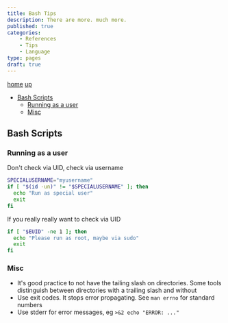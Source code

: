 ```yaml
---
title: Bash Tips
description: There are more. much more.
published: true
categories:
    - References
    - Tips
    - Language
type: pages
draft: true
---
```


[home](/) [up](./)

* [Bash Scripts](#bash-scripts)
  * [Running as a user](#running-as-a-user)
  * [Misc](#misc)

## Bash Scripts

### Running as a user

Don't check via UID, check via username

```bash
SPECIALUSERNAME="myusername"
if [ "$(id -un)" != "$SPECIALUSERNAME" ]; then
  echo "Run as special user"
  exit
fi
```

If you really really want to check via UID

```bash
if [ "$EUID" -ne 1 ]; then
  echo "Please run as root, maybe via sudo"
  exit
fi
```

### Misc

* It's good practice to not have the tailing slash on directories. Some tools distinguish between directories with a trailing slash and without
* Use exit codes. It stops error propagating. See `man errno` for standard numbers
* Use stderr for error messages, eg `>&2 echo "ERROR: ..."`
